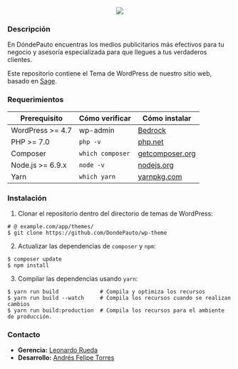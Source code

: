 <p align="center"><img src="https://files.dondepauto.co/brand/logo-black.png?w=500"></p>

### Descripción

En DóndePauto encuentras los medios publicitarios más efectivos para tu negocio y asesoría especializada para que llegues a tus verdaderos clientes.

Este repositorio contiene el Tema de WordPress de nuestro sitio web, basado en [Sage](https://roots.io/sage).

### Requerimientos

| Prerequisito     | Cómo verificar   | Cómo instalar                                       |
| ---------------- | ---------------- | --------------------------------------------------- |
| WordPress >= 4.7 | wp-admin         | [Bedrock](https://roots.io/bedrock)                 |
| PHP >= 7.0       | `php -v`         | [php.net](http://php.net/manual/en/install.php)     |
| Composer         | `which composer` | [getcomposer.org](https://getcomposer.org/download) |
| Node.js >= 6.9.x | `node -v`        | [nodejs.org](http://nodejs.org/)                    |
| Yarn             | `which yarn`     | [yarnpkg.com](https://yarnpkg.com/en/docs/install)  |

### Instalación

1. Clonar el repositorio dentro del directorio de temas de WordPress:

```shell
# @ example.com/app/themes/
$ git clone https://github.com/DondePauto/wp-theme
```

2. Actualizar las dependencias de `composer` y `npm`:

```shell
$ composer update
$ npm install
```

3. Compilar las dependencias usando `yarn`:

```shell
$ yarn run build             # Compila y optimiza los recursos
$ yarn run build --watch     # Compila los recursos cuando se realizan cambios
$ yarn run build:production  # Compila los recursos para el ambiente de producción.
```

### Contacto

* **Gerencia:** [Leonardo Rueda](https://linkedin.com/in/leonardorueda)
* **Desarrollo:** [Andrés Felipe Torres](https://github.com/felipeandres254)

